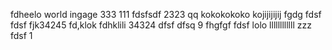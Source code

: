 fdheelo world
ingage
333
111
fdsfsdf
2323
qq
kokokokoko
kojijijijij
fgdg
fdsf
fdsf
fjk34245
fd,klok
fdhklili
34324
dfsf
dfsq
9
fhgfgf
fdsf
lolo
llllllllllll
zzz
fdsf
1
